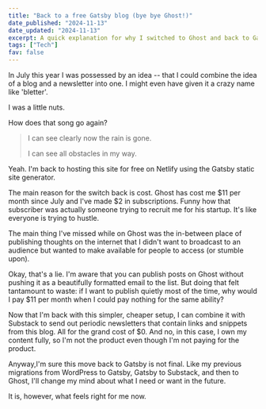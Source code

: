 ```yaml
---
title: "Back to a free Gatsby blog (bye bye Ghost!)"
date_published: "2024-11-13"
date_updated: "2024-11-13"
excerpt: A quick explanation for why I switched to Ghost and back to Gatsby in 5 months.
tags: ["Tech"]
fav: false
---
```


In July this year I was possessed by an idea -- that I could combine the idea of a blog and a newsletter into one. I might even have given it a crazy name like 'bletter'.

I was a little nuts.

How does that song go again?

> I can see clearly now the rain is gone.
> 
> I can see all  obstacles in my way.

Yeah. I'm back to hosting this site for free on Netlify using the Gatsby static site generator.

The main reason for the switch back is cost. Ghost has cost me $11 per month since July and I've made $2 in subscriptions. Funny how that subscriber was actually someone trying to recruit me for his startup. It's like everyone is trying to hustle.

The main thing I've missed while on Ghost was the in-between place of publishing thoughts on the internet that I didn't want to broadcast to an audience but wanted to make available for people to access (or stumble upon).

Okay, that's a lie. I'm aware that you can publish posts on Ghost without pushing it as a beautifully formatted email to the list. But doing that felt tantamount to waste: if I want to publish quietly most of the time, why would I pay $11 per month when I could pay nothing for the same ability?

Now that I'm back with this simpler, cheaper setup, I can combine it with Substack to send out periodic newsletters that contain links and snippets from this blog. All for the grand cost of $0. And no, in this case, I own my content fully, so I'm not the product even though I'm not paying for the product.

Anyway,I'm sure this move back to Gatsby is not final. Like my previous migrations from WordPress to Gatsby, Gatsby to Substack, and then to Ghost, I'll change my mind about what I need or want in the future.

It is, however, what feels right for me now.


















